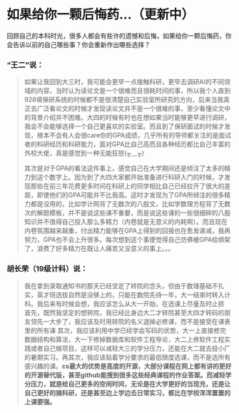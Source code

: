 # 如果给你一颗后悔药...（更新中）

回顾自己的本科时光，很多人都会有些许的遗憾和后悔，如果给你一颗后悔药，你会告诉以前的自己哪些事？你会重新作出哪些选择？

### **“王二”说：**

> 如果让我回到大三时，我可能会更早一点接触科研，更早去调研AI的不同领域的内容，当时认为读论文是一个很难而且很耗时间的事，所以我个人直到928填保研系统的时候都不是很清楚自己实验室所研究的方向，后来当我真正去广泛看论文的时候才发现读论文并不是一个很难的事，至少看懂论文中的背景介绍并不困难。大四的时候有时也在想如果当时能够更早进行调研，我会不会能够选择一个自己更喜欢的实验室。而且到了保研面试的时候才发现，根本不会有人会很care你的GPA成绩，几乎所有的导师都关注的是面试者的科研经历和科研能力，面对GPA比自己高而且各种经历都比自己丰富的外校大佬，真是感觉到一种无能狂怒(╥﹏╥)
>
> 其次是对于GPA的看法这件事上，感觉自己在大学期间还是倾注了太多的精力到这个数字上。因为到了大四大家都开始准备进行科研入门的时候，才发现那些在前三年花费更多时间在科研上的同学相比自己已经拉开了很大的差距，即使他们的GPA可能并不比我高。这时才发现为了GPA所倾注的很多精力都是没用的，比如学计网背了无数次的八股文，比如学数理方程背了无数次的解题模板，并不是说这些课不重要，而是说这些课的一些很细碎的八股知识并不值得自己投入那么多精力（内卷就是无意义的内耗啊）。而且现在内卷氛围越来越重，付出精力能够在GPA上得到的回报也在愈发递减，我再努力，GPA也不会上升很多。每次想到这个事便觉得自己仿佛被GPA给绑架了，浪费了好多精力在既让人痛苦又没意义的事上。。。



### 胡长荣（19级计科）说：

> 我在拿到录取通知书的那天已经坚定了转院的念头，但由于数理基础不扎实，英才班选拔自然是没够上的，只能在数院先待一年，大一结束时转入计科。我后来有时候会想，我应该怎么从大一开始，在选课上尽量及时止损 首先，既然我坚定的想转院，我已经比身边大二才转院甚至大四才转码的朋友领先一大步了，我应该及时用转院的名义退掉必修课，而不是接受在课表里的所有课 其次，我应该利用中学已经学会写码的优势，大一上直接修完数据结构和算法，大一下修掉数据库和软件工程导论，大二上修软件工程实践或者自己做项目，这样可以减轻大三的学分压力，还能在大二就去投小厂的暑期实习。再其次，我应该贴着学分要求的最低限度选课，而不是选所有感兴趣的课。**cs最大的优势是高度的开源，大部分课程在网上都有讲的更好的开源替代版，甚至github能搜到很多这些经典课程的作业答案。而减轻学分压力，就是给自己更多的空闲时间，无论是在大学更好的当现充，还是让自己更好的搞科研，还是甚至边上学边去日常实习，都比在学校浑浑噩噩的上课要强。**

